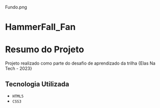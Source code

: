 Fundo.png

# HammerFall_Fan

# Resumo do Projeto

Projeto realizado como parte do desafio de aprendizado da trilha {Elas Na Tech - 2023}

## Tecnologia Utilizada

 - ``HTML5``
 - ``CSS3``
